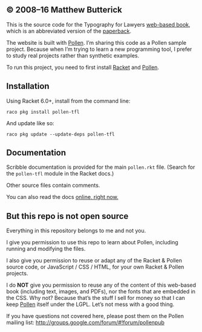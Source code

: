 ## © 2008–16 Matthew Butterick

This is the source code for the Typography for Lawyers [web-based book](http://typographyforlawyers.com), which is an abbreviated version of the [paperback](http://typo.la/oc).

The website is built with [Pollen](http://pollenpub.com). I’m sharing this code as a Pollen sample project. Because when I’m trying to learn a new programming tool, I prefer to study real projects rather than synthetic examples.

To run this project, you need to first install [Racket](https://github.com/racket/racket) and [Pollen](https://github.com/mbutterick/pollen).

## Installation

Using Racket 6.0+, install from the command line:

    raco pkg install pollen-tfl
    
And update like so:

    raco pkg update --update-deps pollen-tfl


## Documentation
    
Scribble documentation is provided for the main `pollen.rkt` file. (Search for the `pollen-tfl` module in the Racket docs.)

Other source files contain comments.

You can also read the docs [online, right now.](http://pkg-build.racket-lang.org/doc/pollen-tfl/)


## But this repo is not open source

Everything in this repository belongs to me and not you.

I give you permission to use this repo to learn about Pollen, including running and modifying the files.

I also give you permission to reuse or adapt any of the Racket & Pollen source code, or JavaScript / CSS / HTML, for your own Racket & Pollen projects.

I do **NOT** give you permission to reuse any of the content of this web-based book (including text, images, and PDFs), nor the fonts that are embedded in the CSS. Why not? Because that’s the stuff I sell for money so that I can keep [Pollen](http://pollenpub.com) itself under the LGPL. Let’s not mess with a good thing.

If you have questions not covered here, please post them on the Pollen mailing list: http://groups.google.com/forum/#!forum/pollenpub

